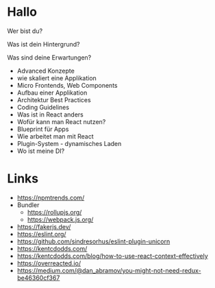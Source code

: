 # Hallo

Wer bist du?

Was ist dein Hintergrund?

Was sind deine Erwartungen?

- Advanced Konzepte
- wie skaliert eine Applikation
- Micro Frontends, Web Components
- Aufbau einer Applikation
- Architektur Best Practices
- Coding Guidelines
- Was ist in React anders
- Wofür kann man React nutzen?
- Blueprint für Apps
- Wie arbeitet man mit React
- Plugin-System - dynamisches Laden
- Wo ist meine DI?

# Links

- https://npmtrends.com/
- Bundler
  - https://rollupjs.org/
  - https://webpack.js.org/
- https://fakerjs.dev/
- https://eslint.org/
- https://github.com/sindresorhus/eslint-plugin-unicorn
- https://kentcdodds.com/
- https://kentcdodds.com/blog/how-to-use-react-context-effectively
- https://overreacted.io/
- https://medium.com/@dan_abramov/you-might-not-need-redux-be46360cf367
